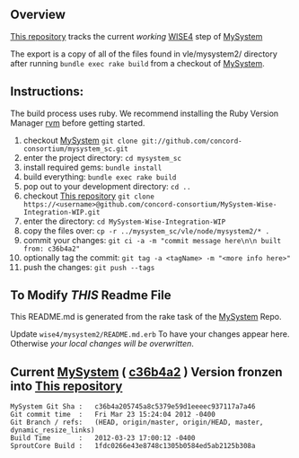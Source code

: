 

## Overview
[This repository][] tracks the current _working_ [WISE4][] step of [MySystem][mysystem]

The export is a copy of all of the files found in vle/mysystem2/ directory after running `bundle exec rake build`
from a checkout of [MySystem][].

## Instructions:

The build process uses ruby. We recommend installing the Ruby Version Manager [rvm][] before getting started.

1. checkout [MySystem][]  `git clone git://github.com/concord-consortium/mysystem_sc.git`
1. enter the project directory: `cd mysystem_sc`
1. install required gems:  `bundle install`
1. build everything: `bundle exec rake build`
1. pop out to your development directory: `cd ..`
1. checkout [This repository][] `git clone https://<username>@github.com/concord-consortium/MySystem-Wise-Integration-WIP.git`
1. enter the directory: `cd MySystem-Wise-Integration-WIP`
1. copy the files over: `cp -r ../mysystem_sc/vle/node/mysystem2/* .`
1. commit your changes: `git ci -a -m "commit message here\n\n built from: c36b4a2"`
1. optionally tag the commit: `git tag -a <tagName> -m "<more info here>"`
1. push the changes: `git push --tags`

## To Modify *THIS* Readme File

This README.md is generated from the rake task of the [MySystem][] Repo.

Update `wise4/mysystem2/README.md.erb` To have your changes appear here.
Otherwise *your local changes will be overwritten*.


## Current [MySystem][] ( [c36b4a2][] ) Version fronzen into [This repository][]

    MySystem Git Sha :   c36b4a205745a8c5379e59d1eeeec937117a7a46
    Git commit time  :   Fri Mar 23 15:24:04 2012 -0400
    Git Branch / refs:   (HEAD, origin/master, origin/HEAD, master, dynamic_resize_links)
    Build Time       :   2012-03-23 17:00:12 -0400
    SproutCore Build :   1fdc0266e43e8748c1305b0584ed5ab2125b308a

[c36b4a2]: https://github.com/concord-consortium/mysystem_sc/commits/c36b4a205745a8c5379e59d1eeeec937117a7a46
[This repository]: https://github.com/concord-consortium/MySystem-Wise-Integration-WIP
[WISE4]: http://wise4.org
[MySystem]: https://github.com/concord-consortium/mysystem_sc
[rvm]: http://beginrescueend.com

